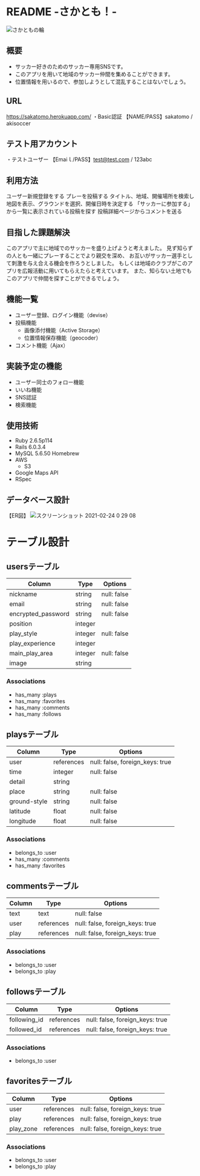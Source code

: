 # README -さかとも！-
![さかともの輪](https://user-images.githubusercontent.com/76201748/108864948-08083800-7636-11eb-93a6-00c40b73b8c8.jpg)
## 概要	
- サッカー好きのためのサッカー専用SNSです。
- このアプリを用いて地域のサッカー仲間を集めることができます。
- 位置情報を用いるので、参加しようとして混乱することはないでしょう。

## URL	
https://sakatomo.herokuapp.com/
・Basic認証
【NAME/PASS】sakatomo / akisoccer

## テスト用アカウント	
・テストユーザー
【Emaiｌ/PASS】test@test.com / 123abc

## 利用方法
ユーザー新規登録をする
プレーを投稿する
タイトル、地域、開催場所を検索し地図を表示、グラウンドを選択、開催日時を決定する
「サッカーに参加する」から一覧に表示されている投稿を探す
投稿詳細ページからコメントを送る

## 目指した課題解決	
このアプリで主に地域でのサッカーを盛り上げようと考えました。
見ず知らずの人とも一緒にプレーすることでより親交を深め、
お互いがサッカー選手として刺激を与え合える機会を作ろうとしました。
もしくは地域のクラブがこのアプリを広報活動に用いてもらえたらと考えています。
また、知らない土地でもこのアプリで仲間を探すことができるでしょう。

## 機能一覧
- ユーザー登録、ログイン機能（devise）
- 投稿機能
  - 画像添付機能（Active Storage）
  - 位置情報保存機能（geocoder）
- コメント機能（Ajax）

## 実装予定の機能	
- ユーザー同士のフォロー機能
- いいね機能
- SNS認証
- 検索機能

## 使用技術
- Ruby 2.6.5p114
- Rails 6.0.3.4
- MySQL 5.6.50 Homebrew
- AWS
  - S3
- Google Maps API
- RSpec

## データベース設計
【ER図】
![スクリーンショット 2021-02-24 0 29 08](https://user-images.githubusercontent.com/76201748/108866239-5a962400-7637-11eb-9c52-654413d5f3fa.png)



# テーブル設計

## usersテーブル

|       Column       |  Type   |   Options   |
| ------------------ | ------- | ----------- |
| nickname           | string  | null: false |
| email              | string  | null: false |
| encrypted_password | string  | null: false |
| position           | integer |             |
| play_style         | integer | null: false |
| play_experience    | integer |             |
| main_play_area     | integer | null: false |
| image              | string  |             | 

### Associations

- has_many :plays
- has_many :favorites
- has_many :comments
- has_many :follows

## playsテーブル

|    Column    |    Type    |            Options              |
| ------------ | ---------- | ------------------------------- |
| user         | references | null: false, foreign_keys: true |
| time         | integer    | null: false                     |
| detail       | string     |                                 |
| place        | string     | null: false                     |
| ground-style | string     | null: false                     |
| latitude     | float      | null: false                     |
| longitude    | float      | null: false                     |

### Associations

- belongs_to :user
- has_many   :comments
- has_many   :favorites

## commentsテーブル

| Column |    Type    |             Options             |
| ------ | ---------- | ------------------------------- | 
| text   | text       | null: false                     |
| user   | references | null: false, foreign_keys: true |
| play   | references | null: false, foreign_keys: true |

### Associations

- belongs_to :user
- belongs_to :play

## followsテーブル

|    Column    |    Type    |          Options                |
| ------------ | ---------- | ------------------------------- |
| following_id | references | null: false, foreign_keys: true |
| followed_id  | references | null: false, foreign_keys: true |

### Associations

- belongs_to :user

## favoritesテーブル

|   Column  |    Type    |            Options              |
| --------- | ---------- | ------------------------------- |
| user      | references | null: false, foreign_keys: true |
| play      | references | null: false, foreign_keys: true |
| play_zone | references | null: false, foreign_keys: true |

### Associations

- belongs_to :user
- belongs_to :play
